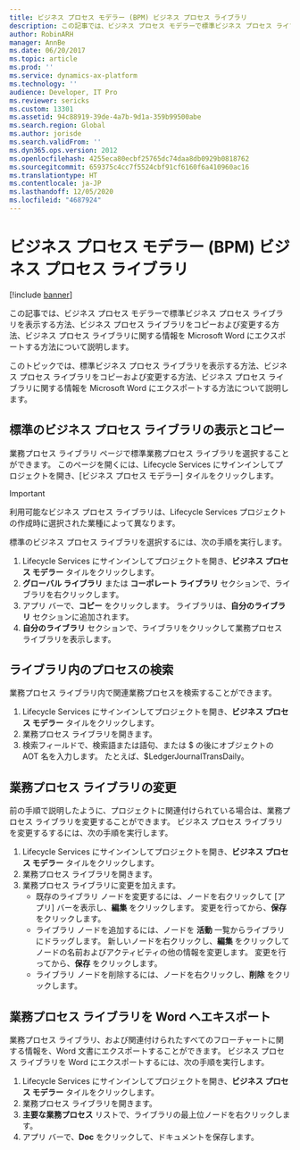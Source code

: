 ```yaml
---
title: ビジネス プロセス モデラー (BPM) ビジネス プロセス ライブラリ
description: この記事では、ビジネス プロセス モデラーで標準ビジネス プロセス ライブラリを表示する方法、ビジネス プロセス ライブラリをコピーおよび変更する方法、ビジネス プロセス ライブラリに関する情報を Microsoft Word にエクスポートする方法について説明します。
author: RobinARH
manager: AnnBe
ms.date: 06/20/2017
ms.topic: article
ms.prod: ''
ms.service: dynamics-ax-platform
ms.technology: ''
audience: Developer, IT Pro
ms.reviewer: sericks
ms.custom: 13301
ms.assetid: 94c88919-39de-4a7b-9d1a-359b99500abe
ms.search.region: Global
ms.author: jorisde
ms.search.validFrom: ''
ms.dyn365.ops.version: 2012
ms.openlocfilehash: 4255eca80ecbf25765dc74daa8db0929b0818762
ms.sourcegitcommit: 659375c4cc7f5524cbf91cf6160f6a410960ac16
ms.translationtype: HT
ms.contentlocale: ja-JP
ms.lasthandoff: 12/05/2020
ms.locfileid: "4687924"
---
```

# <a name="business-process-libraries-in-business-process-modeler-bpm"></a>ビジネス プロセス モデラー (BPM) ビジネス プロセス ライブラリ

[!include [banner](../includes/banner.md)]

この記事では、ビジネス プロセス モデラーで標準ビジネス プロセス ライブラリを表示する方法、ビジネス プロセス ライブラリをコピーおよび変更する方法、ビジネス プロセス ライブラリに関する情報を Microsoft Word にエクスポートする方法について説明します。

このトピックでは、標準ビジネス プロセス ライブラリを表示する方法、ビジネス プロセス ライブラリをコピーおよび変更する方法、ビジネス プロセス ライブラリに関する情報を Microsoft Word にエクスポートする方法について説明します。

## <a name="view-and-copy-a-standard-business-process-library"></a>標準のビジネス プロセス ライブラリの表示とコピー
業務プロセス ライブラリ ページで標準業務プロセス ライブラリを選択することができます。 このページを開くには、Lifecycle Services にサインインしてプロジェクトを開き、[ビジネス プロセス モデラー] タイルをクリックします。

> [!IMPORTANT]
> 利用可能なビジネス プロセス ライブラリは、Lifecycle Services プロジェクトの作成時に選択された業種によって異なります。

標準のビジネス プロセス ライブラリを選択するには、次の手順を実行します。

1.  Lifecycle Services にサインインしてプロジェクトを開き、**ビジネス プロセス モデラー** タイルをクリックします。
2.  **グローバル ライブラリ** または **コーポレート ライブラリ** セクションで、ライブラリを右クリックします。
3.  アプリ バーで、**コピー** をクリックします。 ライブラリは、**自分のライブラリ** セクションに追加されます。
4.  **自分のライブラリ** セクションで、ライブラリをクリックして業務プロセス ライブラリを表示します。

## <a name="search-for-a-process-within-a-library"></a>ライブラリ内のプロセスの検索
業務プロセス ライブラリ内で関連業務プロセスを検索することができます。

1.  Lifecycle Services にサインインしてプロジェクトを開き、**ビジネス プロセス モデラー** タイルをクリックします。
2.  業務プロセス ライブラリを開きます。
3.  検索フィールドで、検索語または語句、または $ の後にオブジェクトの AOT 名を入力します。 たとえば、$LedgerJournalTransDaily。

## <a name="modify-a-business-process-library"></a>業務プロセス ライブラリの変更
前の手順で説明したように、プロジェクトに関連付けられている場合は、業務プロセス ライブラリを変更することができます。 ビジネス プロセス ライブラリを変更するするには、次の手順を実行します。
1.  Lifecycle Services にサインインしてプロジェクトを開き、**ビジネス プロセス モデラー** タイルをクリックします。
2.  業務プロセス ライブラリを開きます。
3.  業務プロセス ライブラリに変更を加えます。
    -   既存のライブラリ ノードを変更するには、ノードを右クリックして [アプリ] バーを表示し、**編集** をクリックします。 変更を行ってから、**保存** をクリックします。
    -   ライブラリ ノードを追加するには、ノードを **活動** 一覧からライブラリにドラッグします。 新しいノードを右クリックし、**編集** をクリックしてノードの名前およびアクティビティの他の情報を変更します。 変更を行ってから、**保存** をクリックします。
    -   ライブラリ ノードを削除するには、ノードを右クリックし、**削除** をクリックします。

## <a name="export-a-business-process-library-to-word"></a>業務プロセス ライブラリを Word へエキスポート
業務プロセス ライブラリ、および関連付けられたすべてのフローチャートに関する情報を、Word 文書にエクスポートすることができます。 ビジネス プロセス ライブラリを Word にエクスポートするには、次の手順を実行します。
1.  Lifecycle Services にサインインしてプロジェクトを開き、**ビジネス プロセス モデラー** タイルをクリックします。
2.  業務プロセス ライブラリを開きます。
3.  **主要な業務プロセス** リストで、ライブラリの最上位ノードを右クリックします。
4.  アプリ バーで、**Doc** をクリックして、ドキュメントを保存します。





